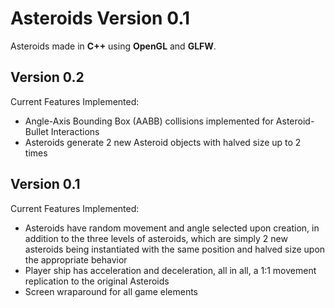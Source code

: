 # Asteroids Version 0.1

Asteroids made in **C++** using **OpenGL** and **GLFW**. 

## Version 0.2
Current Features Implemented:

- Angle-Axis Bounding Box (AABB) collisions implemented for Asteroid-Bullet Interactions
- Asteroids generate 2 new Asteroid objects with halved size up to 2 times 




## Version 0.1

Current Features Implemented:
- Asteroids have random movement and angle selected upon creation, in addition to the three levels of asteroids, which are simply 2 new asteroids being instantiated with the same position and halved size upon the appropriate behavior
- Player ship has acceleration and deceleration, all in all, a 1:1 movement replication to the original Asteroids
- Screen wraparound for all game elements




